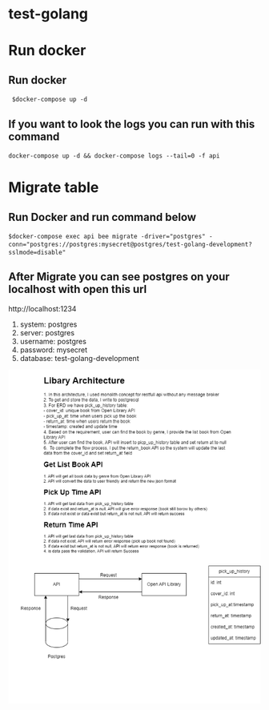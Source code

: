 # test-golang

# Run docker

## Run docker

```
 $docker-compose up -d
```

## If you want to look the logs you can run with this command

```
docker-compose up -d && docker-compose logs --tail=0 -f api
```

# Migrate table

## Run Docker and run command below

```
$docker-compose exec api bee migrate -driver="postgres" -conn="postgres://postgres:mysecret@postgres/test-golang-development?sslmode=disable"
```

## After Migrate you can see postgres on your localhost with open this url

http://localhost:1234

1. system: postgres
2. server: postgres
3. username: postgres
4. password: mysecret
5. database: test-golang-development

![Alt text](/design/test-golang1.png)
